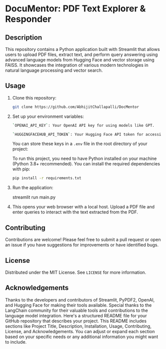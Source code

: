 # DocuMentor: PDF Text Explorer & Responder

## Description
This repository contains a Python application built with Streamlit that allows users to upload PDF files, extract text, and perform query answering using advanced language models from Hugging Face and vector storage using FAISS. It showcases the integration of various modern technologies in natural language processing and vector search.


## Usage

1. Clone this repository:
   
   ```bash
   git clone https://github.com/AbhijitChallapalli/DocMentor

   ```
   

2. Set up your environment variables:

   ```bash
   `OPENAI_API_KEY`: Your OpenAI API key for using models like GPT.
   
   `HUGGINGFACEHUB_API_TOKEN`: Your Hugging Face API token for accessing models on Hugging Face Hub.
   ```

   You can store these keys in a `.env` file in the root directory of your project:

   To run this project, you need to have Python installed on your machine (Python 3.8+ recommended). You can install the required dependencies with pip:
 
   ```bash
   pip install -r requirements.txt
   ``` 

3. Run the application:

   streamlit run main.py

4. This opens your web browser with a local host. Upload a PDF file and enter queries to interact with the text extracted from the PDF.

## Contributing

Contributions are welcome! Please feel free to submit a pull request or open an issue if you have suggestions for improvements or have identified bugs.

## License

Distributed under the MIT License. See `LICENSE` for more information.

## Acknowledgements

Thanks to the developers and contributors of Streamlit, PyPDF2, OpenAI, and Hugging Face for making their tools available.
Special thanks to the LangChain community for their valuable tools and contributions to the language model integration.
Here's a structured README file for your GitHub repository that describes your project. This README includes sections like Project Title, Description, Installation, Usage, Contributing, License, and Acknowledgements. You can adjust or expand each section based on your specific needs or any additional information you might want to include.
